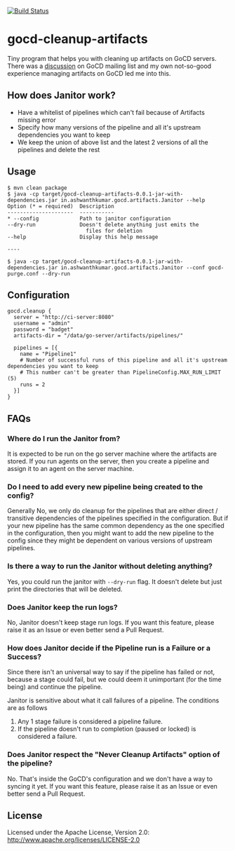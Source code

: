 [![Build Status](https://snap-ci.com/ashwanthkumar/gocd-cleanup-artifacts/branch/master/build_image)](https://snap-ci.com/ashwanthkumar/gocd-cleanup-artifacts/branch/master)

# gocd-cleanup-artifacts
Tiny program that helps you with cleaning up artifacts on GoCD servers. There was a [discussion](https://groups.google.com/forum/#!topic/go-cd/HfOY_74OKhI/discussion) on GoCD mailing list and my own not-so-good experience managing artifacts on GoCD led me into this.

## How does Janitor work?
- Have a whitelist of pipelines which can't fail because of Artifacts missing error
- Specify how many versions of the pipeline and all it's upstream dependencies you want to keep
- We keep the union of above list and the latest 2 versions of all the pipelines and delete the rest

## Usage
```
$ mvn clean package
$ java -cp target/gocd-cleanup-artifacts-0.0.1-jar-with-dependencies.jar in.ashwanthkumar.gocd.artifacts.Janitor --help
Option (* = required)  Description                           
---------------------  -----------                           
* --config             Path to janitor configuration         
--dry-run              Doesn't delete anything just emits the
                         files for deletion                  
--help                 Display this help message             

----

$ java -cp target/gocd-cleanup-artifacts-0.0.1-jar-with-dependencies.jar in.ashwanthkumar.gocd.artifacts.Janitor --conf gocd-purge.conf --dry-run
```

## Configuration
```hocon
gocd.cleanup {
  server = "http://ci-server:8080"
  username = "admin"
  password = "badget"
  artifacts-dir = "/data/go-server/artifacts/pipelines/"

  pipelines = [{
    name = "Pipeline1"
    # Number of successful runs of this pipeline and all it's upstream dependencies you want to keep
    # This number can't be greater than PipelineConfig.MAX_RUN_LIMIT (5)
    runs = 2
  }]
}
```

## FAQs
### Where do I run the Janitor from?
It is expected to be run on the go server machine where the artifacts are stored. If you run agents on the server, then you create a pipeline and assign it to an agent on the server machine.

### Do I need to add every new pipeline being created to the config? 
Generally No, we only do cleanup for the pipelines that are either direct / transitive dependencies of the pipelines specified in the configuration. But if your new pipeline has the same common dependency as the one specified in the configuration, then you might want to add the new pipeline to the config since they might be dependent on various versions of upstream pipelines.  

### Is there a way to run the Janitor without deleting anything? 
Yes, you could run the janitor with `--dry-run` flag. It doesn't delete but just print the directories that will be deleted.

### Does Janitor keep the run logs?
No, Janitor doesn't keep stage run logs. If you want this feature, please raise it as an Issue or even better send a Pull Request.

### How does Janitor decide if the Pipeline run is a Failure or a Success?
Since there isn't an universal way to say if the pipeline has failed or not, because a stage could fail, but we could deem it unimportant (for the time being) and continue the pipeline.

Janitor is sensitive about what it call failures of a pipeline. The conditions are as follows

1. Any 1 stage failure is considered a pipeline failure.
2. If the pipeline doesn't run to completion (paused or locked) is considered a failure.

### Does Janitor respect the "Never Cleanup Artifacts" option of the pipeline? 
No. That's inside the GoCD's configuration and we don't have a way to syncing it yet. If you want this feature, please raise it as an Issue or even better send a Pull Request.

## License
Licensed under the Apache License, Version 2.0: http://www.apache.org/licenses/LICENSE-2.0
